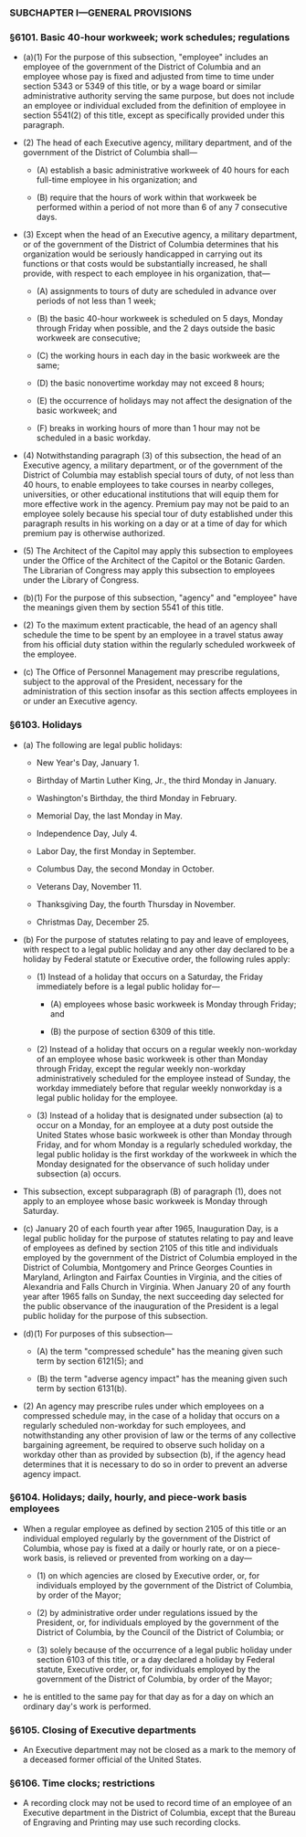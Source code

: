 ### SUBCHAPTER I—GENERAL PROVISIONS

### §6101. Basic 40-hour workweek; work schedules; regulations
* (a)(1) For the purpose of this subsection, "employee" includes an employee of the government of the District of Columbia and an employee whose pay is fixed and adjusted from time to time under section 5343 or 5349 of this title, or by a wage board or similar administrative authority serving the same purpose, but does not include an employee or individual excluded from the definition of employee in section 5541(2) of this title, except as specifically provided under this paragraph.

* (2) The head of each Executive agency, military department, and of the government of the District of Columbia shall—

  * (A) establish a basic administrative workweek of 40 hours for each full-time employee in his organization; and

  * (B) require that the hours of work within that workweek be performed within a period of not more than 6 of any 7 consecutive days.


* (3) Except when the head of an Executive agency, a military department, or of the government of the District of Columbia determines that his organization would be seriously handicapped in carrying out its functions or that costs would be substantially increased, he shall provide, with respect to each employee in his organization, that—

  * (A) assignments to tours of duty are scheduled in advance over periods of not less than 1 week;

  * (B) the basic 40-hour workweek is scheduled on 5 days, Monday through Friday when possible, and the 2 days outside the basic workweek are consecutive;

  * (C) the working hours in each day in the basic workweek are the same;

  * (D) the basic nonovertime workday may not exceed 8 hours;

  * (E) the occurrence of holidays may not affect the designation of the basic workweek; and

  * (F) breaks in working hours of more than 1 hour may not be scheduled in a basic workday.


* (4) Notwithstanding paragraph (3) of this subsection, the head of an Executive agency, a military department, or of the government of the District of Columbia may establish special tours of duty, of not less than 40 hours, to enable employees to take courses in nearby colleges, universities, or other educational institutions that will equip them for more effective work in the agency. Premium pay may not be paid to an employee solely because his special tour of duty established under this paragraph results in his working on a day or at a time of day for which premium pay is otherwise authorized.

* (5) The Architect of the Capitol may apply this subsection to employees under the Office of the Architect of the Capitol or the Botanic Garden. The Librarian of Congress may apply this subsection to employees under the Library of Congress.

* (b)(1) For the purpose of this subsection, "agency" and "employee" have the meanings given them by section 5541 of this title.

* (2) To the maximum extent practicable, the head of an agency shall schedule the time to be spent by an employee in a travel status away from his official duty station within the regularly scheduled workweek of the employee.

* (c) The Office of Personnel Management may prescribe regulations, subject to the approval of the President, necessary for the administration of this section insofar as this section affects employees in or under an Executive agency.

### §6103. Holidays
* (a) The following are legal public holidays:

  * New Year's Day, January 1.

  * Birthday of Martin Luther King, Jr., the third Monday in January.

  * Washington's Birthday, the third Monday in February.

  * Memorial Day, the last Monday in May.

  * Independence Day, July 4.

  * Labor Day, the first Monday in September.

  * Columbus Day, the second Monday in October.

  * Veterans Day, November 11.

  * Thanksgiving Day, the fourth Thursday in November.

  * Christmas Day, December 25.


* (b) For the purpose of statutes relating to pay and leave of employees, with respect to a legal public holiday and any other day declared to be a holiday by Federal statute or Executive order, the following rules apply:

  * (1) Instead of a holiday that occurs on a Saturday, the Friday immediately before is a legal public holiday for—

    * (A) employees whose basic workweek is Monday through Friday; and

    * (B) the purpose of section 6309 of this title.


  * (2) Instead of a holiday that occurs on a regular weekly non-workday of an employee whose basic workweek is other than Monday through Friday, except the regular weekly non-workday administratively scheduled for the employee instead of Sunday, the workday immediately before that regular weekly nonworkday is a legal public holiday for the employee.

  * (3) Instead of a holiday that is designated under subsection (a) to occur on a Monday, for an employee at a duty post outside the United States whose basic workweek is other than Monday through Friday, and for whom Monday is a regularly scheduled workday, the legal public holiday is the first workday of the workweek in which the Monday designated for the observance of such holiday under subsection (a) occurs.


* This subsection, except subparagraph (B) of paragraph (1), does not apply to an employee whose basic workweek is Monday through Saturday.

* (c) January 20 of each fourth year after 1965, Inauguration Day, is a legal public holiday for the purpose of statutes relating to pay and leave of employees as defined by section 2105 of this title and individuals employed by the government of the District of Columbia employed in the District of Columbia, Montgomery and Prince Georges Counties in Maryland, Arlington and Fairfax Counties in Virginia, and the cities of Alexandria and Falls Church in Virginia. When January 20 of any fourth year after 1965 falls on Sunday, the next succeeding day selected for the public observance of the inauguration of the President is a legal public holiday for the purpose of this subsection.

* (d)(1) For purposes of this subsection—

  * (A) the term "compressed schedule" has the meaning given such term by section 6121(5); and

  * (B) the term "adverse agency impact" has the meaning given such term by section 6131(b).


* (2) An agency may prescribe rules under which employees on a compressed schedule may, in the case of a holiday that occurs on a regularly scheduled non-workday for such employees, and notwithstanding any other provision of law or the terms of any collective bargaining agreement, be required to observe such holiday on a workday other than as provided by subsection (b), if the agency head determines that it is necessary to do so in order to prevent an adverse agency impact.

### §6104. Holidays; daily, hourly, and piece-work basis employees
* When a regular employee as defined by section 2105 of this title or an individual employed regularly by the government of the District of Columbia, whose pay is fixed at a daily or hourly rate, or on a piece-work basis, is relieved or prevented from working on a day—

  * (1) on which agencies are closed by Executive order, or, for individuals employed by the government of the District of Columbia, by order of the Mayor;

  * (2) by administrative order under regulations issued by the President, or, for individuals employed by the government of the District of Columbia, by the Council of the District of Columbia; or

  * (3) solely because of the occurrence of a legal public holiday under section 6103 of this title, or a day declared a holiday by Federal statute, Executive order, or, for individuals employed by the government of the District of Columbia, by order of the Mayor;


* he is entitled to the same pay for that day as for a day on which an ordinary day's work is performed.

### §6105. Closing of Executive departments
* An Executive department may not be closed as a mark to the memory of a deceased former official of the United States.

### §6106. Time clocks; restrictions
* A recording clock may not be used to record time of an employee of an Executive department in the District of Columbia, except that the Bureau of Engraving and Printing may use such recording clocks.